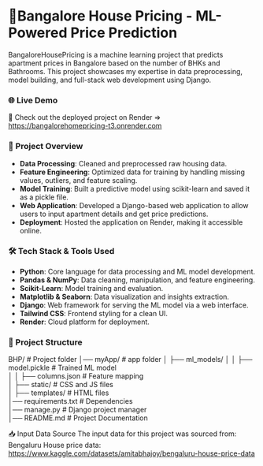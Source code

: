 # 🏡Bangalore House Pricing - ML-Powered Price Prediction

BangaloreHousePricing is a machine learning project that predicts apartment prices in Bangalore based on the number of BHKs and Bathrooms. This project showcases my expertise in data preprocessing, model building, and full-stack web development using Django.

### 🌐 Live Demo
🔗 Check out the deployed project on Render => https://bangalorehomepricing-t3.onrender.com

### 🚀 Project Overview
- **Data Processing**:       Cleaned and preprocessed raw housing data.
- **Feature Engineering**:   Optimized data for training by handling missing values, outliers, and feature scaling.
- **Model Training**:        Built a predictive model using scikit-learn and saved it as a pickle file.
- **Web Application**:       Developed a Django-based web application to allow users to input apartment details and get price predictions.
- **Deployment**:            Hosted the application on Render, making it accessible online.

### 🛠️ Tech Stack & Tools Used
- **Python**:                Core language for data processing and ML model development.
- **Pandas & NumPy**:        Data cleaning, manipulation, and feature engineering.
- **Scikit-Learn**:          Model training and evaluation.
- **Matplotlib & Seaborn**:  Data visualization and insights extraction.
- **Django**:                Web framework for serving the ML model via a web interface.
- **Tailwind CSS**:          Frontend styling for a clean UI.
- **Render**:                Cloud platform for deployment.


### 📂 Project Structure
BHP/   # Project folder
│── myApp/    # app folder
│   ├── ml_models/
│   │   ├── model.pickle  # Trained ML model  
│   │   ├── columns.json  # Feature mapping  
│   ├── static/  # CSS and JS files  
│   ├── templates/  # HTML files  
│── requirements.txt  # Dependencies  
│── manage.py  # Django project manager  
│── README.md  # Project Documentation  


📥 Input Data Source
The input data for this project was sourced from:
Bengaluru House price data: https://www.kaggle.com/datasets/amitabhajoy/bengaluru-house-price-data


